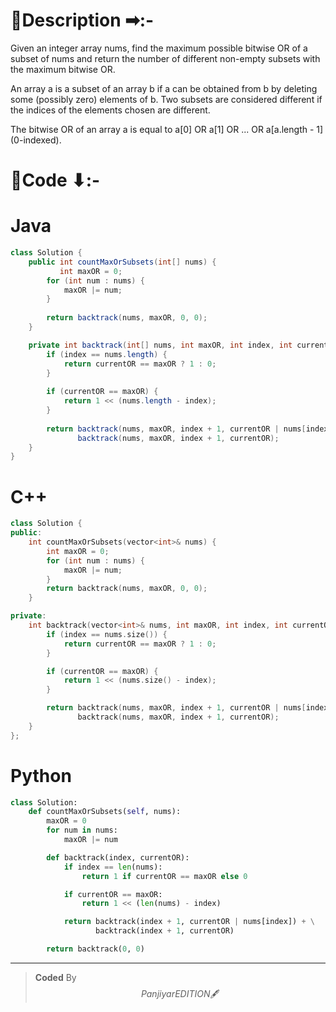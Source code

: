 # 📍Description ➡:-
<!-- Describe your first thoughts on how to solve this problem. -->
Given an integer array nums, find the maximum possible bitwise OR of a subset of nums and return the number of different non-empty subsets with the maximum bitwise OR.

An array a is a subset of an array b if a can be obtained from b by deleting some (possibly zero) elements of b. Two subsets are considered different if the indices of the elements chosen are different.

The bitwise OR of an array a is equal to a[0] OR a[1] OR ... OR a[a.length - 1] (0-indexed).

 

# 📝Code ⬇:-


# Java
```java []
class Solution {
    public int countMaxOrSubsets(int[] nums) {
           int maxOR = 0;
        for (int num : nums) {
            maxOR |= num;
        }
        
        return backtrack(nums, maxOR, 0, 0);
    }

    private int backtrack(int[] nums, int maxOR, int index, int currentOR) {
        if (index == nums.length) {
            return currentOR == maxOR ? 1 : 0;
        }
        
        if (currentOR == maxOR) {
            return 1 << (nums.length - index);
        }
        
        return backtrack(nums, maxOR, index + 1, currentOR | nums[index]) +
               backtrack(nums, maxOR, index + 1, currentOR);
    }
}
```

# C++
``` cpp []
class Solution {
public:
    int countMaxOrSubsets(vector<int>& nums) {
        int maxOR = 0;
        for (int num : nums) {
            maxOR |= num;
        }
        return backtrack(nums, maxOR, 0, 0);
    }

private:
    int backtrack(vector<int>& nums, int maxOR, int index, int currentOR) {
        if (index == nums.size()) {
            return currentOR == maxOR ? 1 : 0;
        }

        if (currentOR == maxOR) {
            return 1 << (nums.size() - index);
        }

        return backtrack(nums, maxOR, index + 1, currentOR | nums[index]) +
               backtrack(nums, maxOR, index + 1, currentOR);
    }
};
```

# Python
``` python []
class Solution:
    def countMaxOrSubsets(self, nums):
        maxOR = 0
        for num in nums:
            maxOR |= num

        def backtrack(index, currentOR):
            if index == len(nums):
                return 1 if currentOR == maxOR else 0

            if currentOR == maxOR:
                return 1 << (len(nums) - index)

            return backtrack(index + 1, currentOR | nums[index]) + \
                   backtrack(index + 1, currentOR)

        return backtrack(0, 0)
```

---

>    **Coded** By $$Panjiyar EDITION 🖋  $$

               
